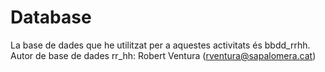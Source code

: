 # Database

La base de dades que he utilitzat per a aquestes activitats és bbdd_rrhh. 
<br>
Autor de base de dades rr_hh: Robert Ventura (rventura@sapalomera.cat)
